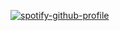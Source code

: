 [![spotify-github-profile](https://spotify-github-profile.vercel.app/api/view?uid=neekopat&cover_image=true&theme=compact)](https://github.com/kittinan/spotify-github-profile)
